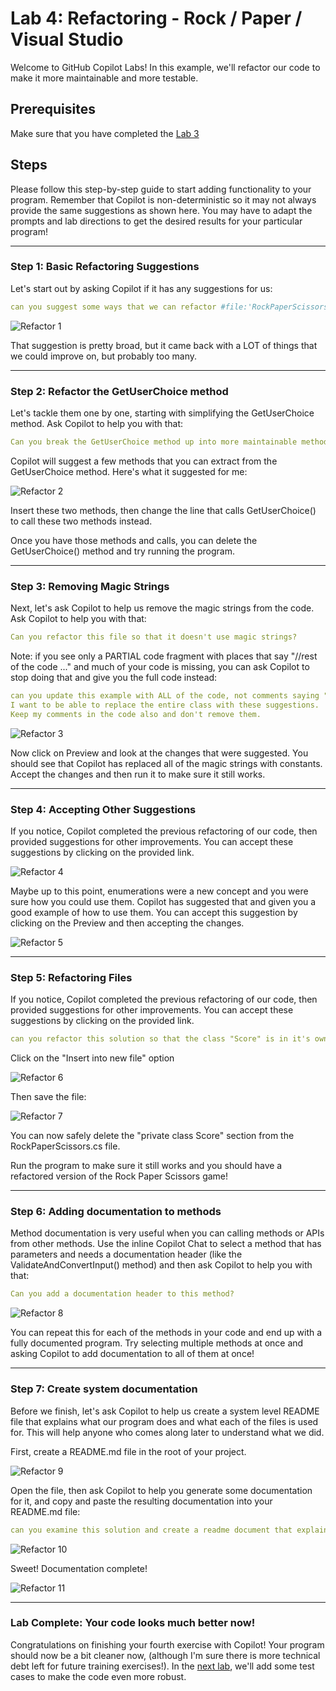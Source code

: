 # Lab 4: Refactoring - Rock / Paper / Visual Studio

Welcome to GitHub Copilot Labs! In this example, we'll refactor our code to make it more maintainable and more testable.

## Prerequisites

Make sure that you have completed the [Lab 3](../RPS-Lab-3/README.md)

## Steps

Please follow this step-by-step guide to start adding functionality to your program. Remember that Copilot is non-deterministic so it may not always provide the same suggestions as shown here. You may have to adapt the prompts and lab directions to get the desired results for your particular program!

---

### Step 1: Basic Refactoring Suggestions

Let's start out by asking Copilot if it has any suggestions for us:

``` yaml
can you suggest some ways that we can refactor #file:'RockPaperScissors.cs'  to make it more maintainable?
```

![Refactor 1](images/RPS_400.png)

That suggestion is pretty broad, but it came back with a LOT of things that we could improve on, but probably too many.

---

### Step 2: Refactor the GetUserChoice method

Let's tackle them one by one, starting with simplifying the GetUserChoice method.  Ask Copilot to help you with that:

``` yaml
Can you break the GetUserChoice method up into more maintainable methods?
```

Copilot will suggest a few methods that you can extract from the GetUserChoice method.  Here's what it suggested for me:

![Refactor 2](images/RPS_405.png)

Insert these two methods, then change the line that calls GetUserChoice() to call these two methods instead.

Once you have those methods and calls, you can delete the GetUserChoice() method and try running the program.

---

### Step 3: Removing Magic Strings

Next, let's ask Copilot to help us remove the magic strings from the code.  Ask Copilot to help you with that:

``` yaml
Can you refactor this file so that it doesn't use magic strings?
```

Note: if you see only a PARTIAL code fragment with places that say "//rest of the code ..." and much of your code is missing, you can ask Copilot to stop doing that and give you the full code instead:

``` yaml
can you update this example with ALL of the code, not comments saying "// rest of the code"?  
I want to be able to replace the entire class with these suggestions.
Keep my comments in the code also and don't remove them.
```

![Refactor 3](images/RPS_410.png)

Now click on Preview and look at the changes that were suggested.  You should see that Copilot has replaced all of the magic strings with constants.  Accept the changes and then run it to make sure it still works.

---

### Step 4: Accepting Other Suggestions

If you notice, Copilot completed the previous refactoring of our code, then provided suggestions for other improvements.  You can accept these suggestions by clicking on the provided link.

![Refactor 4](images/RPS_420.png)

Maybe up to this point, enumerations were a new concept and you were sure how you could use them. Copilot has suggested that and given you a good example of how to use them.  You can accept this suggestion by clicking on the Preview and then accepting the changes.

![Refactor 5](images/RPS_430.png)

---

### Step 5: Refactoring Files

If you notice, Copilot completed the previous refactoring of our code, then provided suggestions for other improvements.  You can accept these suggestions by clicking on the provided link.

``` yaml
can you refactor this solution so that the class "Score" is in it's own separate file?
```

Click on the "Insert into new file" option

![Refactor 6](images/RPS_440.png)

Then save the file:

![Refactor 7](images/RPS_450.png)

You can now safely delete the "private class Score" section from the RockPaperScissors.cs file.

Run the program to make sure it still works and you should have a refactored version of the Rock Paper Scissors game!

---

### Step 6: Adding documentation to methods

Method documentation is very useful when you can calling methods or APIs from other methods.  Use the inline Copilot Chat to select a method that has parameters and needs a documentation header (like the ValidateAndConvertInput() method) and then ask Copilot to help you with that:

``` yaml
Can you add a documentation header to this method?
```

![Refactor 8](images/RPS_460.png)

You can repeat this for each of the methods in your code and end up with a fully documented program.  Try selecting multiple methods at once and asking Copilot to add documentation to all of them at once!

---

### Step 7: Create system documentation

Before we finish, let's ask Copilot to help us create a system level README file that explains what our program does and what each of the files is used for.  This will help anyone who comes along later to understand what we did.

First, create a README.md file in the root of your project.  

![Refactor 9](images/RPS_480.png)

Open the file, then ask Copilot to help you generate some documentation for it, and copy and paste the resulting documentation into your README.md file:

``` yaml
can you examine this solution and create a readme document that explains what this program does, and what each of the files is used for?
```

![Refactor 10](images/RPS_490.png)

Sweet! Documentation complete!

![Refactor 11](images/RPS_495.png)

---

### Lab Complete: Your code looks much better now!

Congratulations on finishing your fourth exercise with Copilot!  Your program should now be a bit cleaner now, (although I'm sure there is more technical debt left for future training exercises!). In the [next lab](../RPS-Lab-5/README.md), we'll add some test cases to make the code even more robust.
